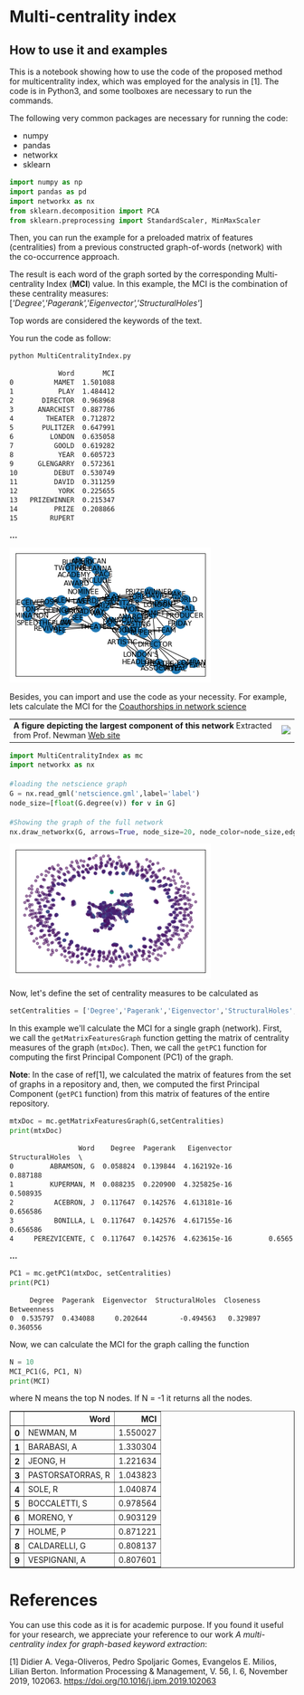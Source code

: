 # Multi-centrality index

## How to use it and examples 

This is a notebook showing how to use the code of the proposed method for multicentrality index, which was employed for the analysis in [1]. The code is in Python3, and some toolboxes are necessary to run the commands. 

The following very common packages are necessary for running the code:

* numpy
* pandas
* networkx
* sklearn

``` python
import numpy as np
import pandas as pd
import networkx as nx
from sklearn.decomposition import PCA
from sklearn.preprocessing import StandardScaler, MinMaxScaler
```

Then, you can run the example for a preloaded matrix of features (centralities) from a previous constructed graph-of-words (network) with the co-occurrence approach. 

The result is each word of the graph sorted by the corresponding Multi-centrality Index (**MCI**) value. 
In this example, the MCI is the combination of these centrality measures: [*'Degree','Pagerank','Eigenvector','StructuralHoles'*]

Top words are considered the keywords of the text.

You run the code as follow:

```python
python MultiCentralityIndex.py
```


                Word       MCI
    0          MAMET  1.501088
    1           PLAY  1.484412
    2       DIRECTOR  0.968968
    3      ANARCHIST  0.887786
    4        THEATER  0.712872
    5       PULITZER  0.647991
    6         LONDON  0.635058
    7          GOOLD  0.619282
    8           YEAR  0.605723
    9      GLENGARRY  0.572361
    10         DEBUT  0.530749
    11         DAVID  0.311259
    12          YORK  0.225655
    13   PRIZEWINNER  0.215347
    14         PRIZE  0.208866
    15        RUPERT  


<b>              ...              </b>


![png](output_8_0.png)


Besides, you can import and use the code as your necessity. For example, lets calculate the MCI for the <a href='http://www-personal.umich.edu/~mejn/centrality/' target='_blank'>Coauthorships in network science</a> <table><tr><td><span><b> A figure depicting the largest component of this network</b></span> Extracted from Prof. Newman <a href='http://www-personal.umich.edu/~mejn/netdata' target='_blank'> Web site</a></td><td><img src='http://www-personal.umich.edu/~mejn/centrality/labeleds.png'></td></tr></table>


``` python
import MultiCentralityIndex as mc
import networkx as nx

#loading the netscience graph
G = nx.read_gml('netscience.gml',label='label')
node_size=[float(G.degree(v)) for v in G]

#Showing the graph of the full network
nx.draw_networkx(G, arrows=True, node_size=20, node_color=node_size,edge_color='grey',alpha=.5,with_labels=False)
```

![png](output_11_0.png)


Now, let's define the set of centrality measures to be calculated as
``` python 
setCentralities = ['Degree','Pagerank','Eigenvector','StructuralHoles','Closeness', 'Betweenness']
```
In this example we'll calculate the MCI for a single graph (network). First, we call the ```getMatrixFeaturesGraph``` function getting the matrix of centrality measures of the graph (``mtxDoc``). Then, we call the ```getPC1``` function for computing the first Principal Component (PC1) of the graph.

**Note**: In the case of ref[1], we calculated the matrix of features from the set of graphs in a repository and, then, we computed the first Principal Component (```getPC1``` function) from this matrix of features of the entire repository.



``` python
mtxDoc = mc.getMatrixFeaturesGraph(G,setCentralities)
print(mtxDoc)
```


                     Word    Degree  Pagerank   Eigenvector  StructuralHoles  \
    0         ABRAMSON, G  0.058824  0.139844  4.162192e-16         0.887188   
    1         KUPERMAN, M  0.088235  0.220900  4.325825e-16         0.508935   
    2          ACEBRON, J  0.117647  0.142576  4.613181e-16         0.656586   
    3          BONILLA, L  0.117647  0.142576  4.617155e-16         0.656586   
    4     PEREZVICENTE, C  0.117647  0.142576  4.623615e-16         0.6565


<b>              ...              </b>


```python
PC1 = mc.getPC1(mtxDoc, setCentralities)
print(PC1)
```

         Degree  Pagerank  Eigenvector  StructuralHoles  Closeness  Betweenness
    0  0.535797  0.434088     0.202644        -0.494563   0.329897     0.360556
    

Now, we can calculate the MCI for the graph calling the function 

``` python 
N = 10
MCI_PC1(G, PC1, N)
print(MCI)
```
where N means the top N nodes. If N = -1 it returns all the nodes.


<div>
<style scoped>
    .dataframe tbody tr th:only-of-type {
        vertical-align: middle;
    }

    .dataframe tbody tr th {
        vertical-align: top;
    }

    .dataframe thead th {
        text-align: right;
    }
</style>
<table border="1" class="dataframe">
  <thead>
    <tr style="text-align: right;">
      <th></th>
      <th>Word</th>
      <th>MCI</th>
    </tr>
  </thead>
  <tbody>
    <tr>
      <th>0</th>
      <td>NEWMAN, M</td>
      <td>1.550027</td>
    </tr>
    <tr>
      <th>1</th>
      <td>BARABASI, A</td>
      <td>1.330304</td>
    </tr>
    <tr>
      <th>2</th>
      <td>JEONG, H</td>
      <td>1.221634</td>
    </tr>
    <tr>
      <th>3</th>
      <td>PASTORSATORRAS, R</td>
      <td>1.043823</td>
    </tr>
    <tr>
      <th>4</th>
      <td>SOLE, R</td>
      <td>1.040874</td>
    </tr>
    <tr>
      <th>5</th>
      <td>BOCCALETTI, S</td>
      <td>0.978564</td>
    </tr>
    <tr>
      <th>6</th>
      <td>MORENO, Y</td>
      <td>0.903129</td>
    </tr>
    <tr>
      <th>7</th>
      <td>HOLME, P</td>
      <td>0.871221</td>
    </tr>
    <tr>
      <th>8</th>
      <td>CALDARELLI, G</td>
      <td>0.808137</td>
    </tr>
    <tr>
      <th>9</th>
      <td>VESPIGNANI, A</td>
      <td>0.807601</td>
    </tr>
  </tbody>
</table>
</div>


# References
You can use this code as it is for academic purpose. If you found it useful for your research, we appreciate your reference to our work _A multi-centrality index for graph-based keyword extraction_:

[1] Didier A. Vega-Oliveros, Pedro Spoljaric Gomes, Evangelos E. Milios, Lilian Berton. Information Processing & Management, V. 56, I. 6, November 2019, 102063. https://doi.org/10.1016/j.ipm.2019.102063



```python

```
